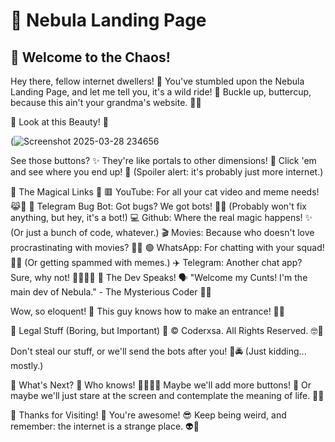 # 🤪 Nebula Landing Page
## 🌈 Welcome to the Chaos!
Hey there, fellow internet dwellers! 👋 You've stumbled upon the Nebula Landing Page, and let me tell you, it's a wild ride! 🎢 Buckle up, buttercup, because this ain't your grandma's website. 👵🚫

👀 Look at this Beauty! 👀

  (![Screenshot 2025-03-28 234656](https://github.com/user-attachments/assets/fb1b287f-9d5f-4ec0-a9b9-588bee29a4d6
)

See those buttons? ✨ They're like portals to other dimensions! 🌌 Click 'em and see where you end up! 🚀 (Spoiler alert: it's probably just more internet.)

🔗 The Magical Links 🔗
🟥 YouTube: For all your cat video and meme needs! 😹🎥
🤖 Telegram Bug Bot: Got bugs? We got bots! 🐛🤖 (Probably won't fix anything, but hey, it's a bot!)
💻 Github: Where the real magic happens! ✨ (Or just a bunch of code, whatever.)
🎬 Movies: Because who doesn't love procrastinating with movies? 🍿😴
🟢 WhatsApp: For chatting with your squad! 💬👥 (Or getting spammed with memes.)
✈️ Telegram: Another chat app? Sure, why not! 🤷‍♂️🤷‍♀️
📝 The Dev Speaks! 🗣️
"Welcome my Cunts! I'm the main dev of Nebula." - The Mysterious Coder 🧑‍💻

Wow, so eloquent! 🤩 This guy knows how to make an entrance! 🚪🎉

📜 Legal Stuff (Boring, but Important) 📜
© Coderxsa. All Rights Reserved. 🤓📜

Don't steal our stuff, or we'll send the bots after you! 🤖🚔 (Just kidding... mostly.)

🤔 What's Next? 🤔
Who knows! 🤷‍♂️🤷‍♀️ Maybe we'll add more buttons! 🔘 Or maybe we'll just stare at the screen and contemplate the meaning of life. 🌌🤔

🎉 Thanks for Visiting! 🎉
You're awesome! 😎 Keep being weird, and remember: the internet is a strange place. 👽👾
